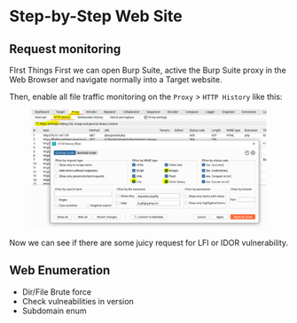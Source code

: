 # Step-by-Step Web Site

## Request monitoring

FIrst Things First we can open Burp Suite, active the Burp Suite proxy in the Web Browser and navigate normally into a Target website.

Then, enable all file traffic monitoring on the `Proxy` > `HTTP History` like this:

<figure><img src="../.gitbook/assets/image (282).png" alt=""><figcaption></figcaption></figure>

Now we can see if there are some juicy request for LFI or IDOR vulnerability.



## Web Enumeration

* Dir/File Brute force
* Check vulneabilities in version&#x20;
* Subdomain enum
